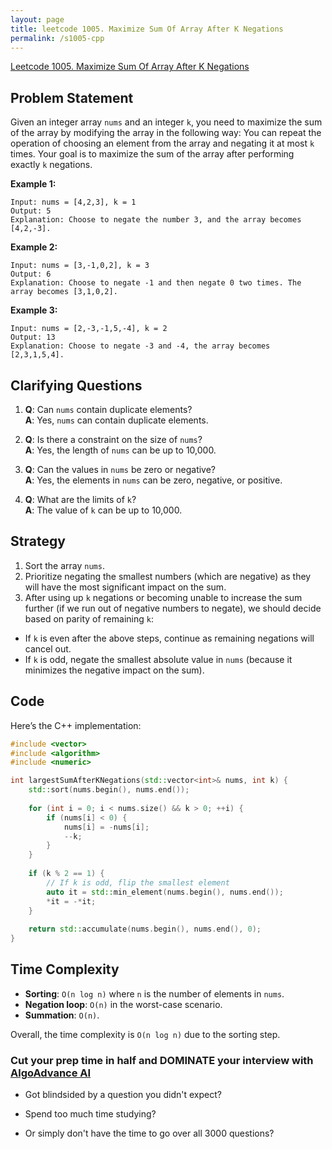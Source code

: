 ```yaml
---
layout: page
title: leetcode 1005. Maximize Sum Of Array After K Negations
permalink: /s1005-cpp
---
```

[Leetcode 1005. Maximize Sum Of Array After K Negations](https://algoadvance.github.io/algoadvance/l1005)
## Problem Statement

Given an integer array `nums` and an integer `k`, you need to maximize the sum of the array by modifying the array in the following way: You can repeat the operation of choosing an element from the array and negating it at most `k` times. Your goal is to maximize the sum of the array after performing exactly `k` negations.

**Example 1:**
```
Input: nums = [4,2,3], k = 1
Output: 5
Explanation: Choose to negate the number 3, and the array becomes [4,2,-3].
```

**Example 2:**
```
Input: nums = [3,-1,0,2], k = 3
Output: 6
Explanation: Choose to negate -1 and then negate 0 two times. The array becomes [3,1,0,2].
```

**Example 3:**
```
Input: nums = [2,-3,-1,5,-4], k = 2
Output: 13
Explanation: Choose to negate -3 and -4, the array becomes [2,3,1,5,4].
```

## Clarifying Questions

1. **Q**: Can `nums` contain duplicate elements?  
   **A**: Yes, `nums` can contain duplicate elements.

2. **Q**: Is there a constraint on the size of `nums`?  
   **A**: Yes, the length of `nums` can be up to 10,000.

3. **Q**: Can the values in `nums` be zero or negative?  
   **A**: Yes, the elements in `nums` can be zero, negative, or positive.

4. **Q**: What are the limits of `k`?  
   **A**: The value of `k` can be up to 10,000.

## Strategy

1. Sort the array `nums`.
2. Prioritize negating the smallest numbers (which are negative) as they will have the most significant impact on the sum.
3. After using up `k` negations or becoming unable to increase the sum further (if we run out of negative numbers to negate), we should decide based on parity of remaining `k`:
  - If `k` is even after the above steps, continue as remaining negations will cancel out.
  - If `k` is odd, negate the smallest absolute value in `nums` (because it minimizes the negative impact on the sum).

## Code
Here’s the C++ implementation:

```cpp
#include <vector>
#include <algorithm>
#include <numeric>

int largestSumAfterKNegations(std::vector<int>& nums, int k) {
    std::sort(nums.begin(), nums.end());
    
    for (int i = 0; i < nums.size() && k > 0; ++i) {
        if (nums[i] < 0) {
            nums[i] = -nums[i];
            --k;
        }
    }
    
    if (k % 2 == 1) {
        // If k is odd, flip the smallest element
        auto it = std::min_element(nums.begin(), nums.end());
        *it = -*it;
    }
    
    return std::accumulate(nums.begin(), nums.end(), 0);
}
```

## Time Complexity

- **Sorting**: `O(n log n)` where `n` is the number of elements in `nums`.
- **Negation loop**: `O(n)` in the worst-case scenario.
- **Summation**: `O(n)`.

Overall, the time complexity is `O(n log n)` due to the sorting step.


### Cut your prep time in half and DOMINATE your interview with [AlgoAdvance AI](https://algoAdvance.com)

- Got blindsided by a question you didn't expect?

- Spend too much time studying?

- Or simply don't have the time to go over all 3000 questions?

